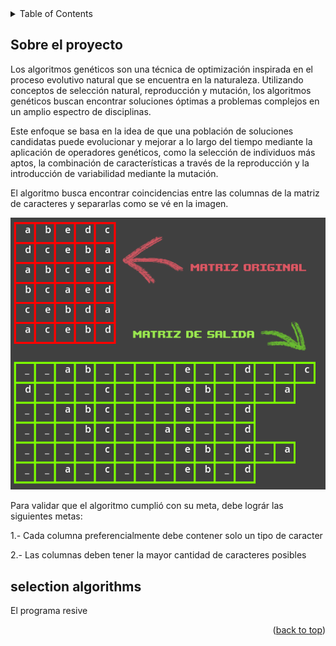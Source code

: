 <details>
  <summary>Table of Contents</summary>
  <ol>
    <li><a href="#about-the-project">Sobre el proyecto</a></li>
    <li><a href="#usage">Usage</a></li>
    <li>
      <a href="#selection-algorithms">Algoritmos de selección</a>
      <ul>
        <li><a href="#roulette-wheel">Selección de ruleta</a></li>
      </ul>
    </li>
    <li><a href="#roadmap">Roadmap</a></li>
    <li><a href="#contact">Contact</a></li>
    <li><a href="#acknowledgments">Acknowledgments</a></li>
  </ol>
</details>

## Sobre el proyecto

Los algoritmos genéticos son una técnica de optimización inspirada en el proceso evolutivo natural que se encuentra en la naturaleza. Utilizando conceptos de selección natural, reproducción y mutación, los algoritmos genéticos buscan encontrar soluciones óptimas a problemas complejos en un amplio espectro de disciplinas.

Este enfoque se basa en la idea de que una población de soluciones candidatas puede evolucionar y mejorar a lo largo del tiempo mediante la aplicación de operadores genéticos, como la selección de individuos más aptos, la combinación de características a través de la reproducción y la introducción de variabilidad mediante la mutación.

El algoritmo busca encontrar coincidencias entre las columnas de la matriz de caracteres y separarlas como se vé en la imagen. 

<img src="matrixView.png">

Para validar que el algoritmo cumplió con su meta, debe lográr las siguientes metas:

1.- Cada columna preferencialmente debe contener solo un tipo de caracter

2.- Las columnas deben tener la mayor cantidad de caracteres posibles

## selection algorithms

El programa resive 
<p align="right">(<a href="#readme-top">back to top</a>)</p>

